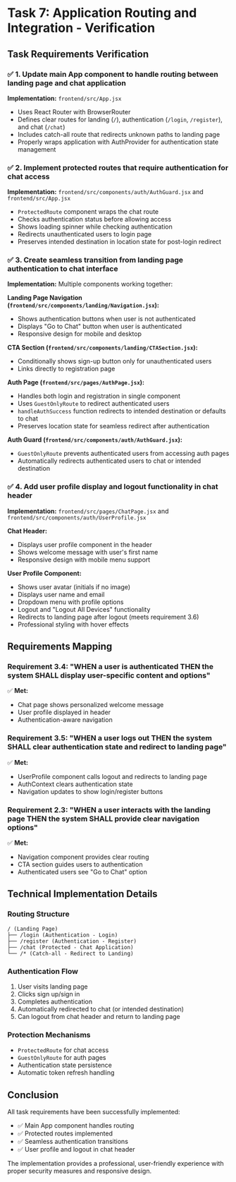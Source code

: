 # Task 7: Application Routing and Integration - Verification

## Task Requirements Verification

### ✅ 1. Update main App component to handle routing between landing page and chat application

**Implementation:** `frontend/src/App.jsx`
- Uses React Router with BrowserRouter
- Defines clear routes for landing (`/`), authentication (`/login`, `/register`), and chat (`/chat`)
- Includes catch-all route that redirects unknown paths to landing page
- Properly wraps application with AuthProvider for authentication state management

### ✅ 2. Implement protected routes that require authentication for chat access

**Implementation:** `frontend/src/components/auth/AuthGuard.jsx` and `frontend/src/App.jsx`
- `ProtectedRoute` component wraps the chat route
- Checks authentication status before allowing access
- Shows loading spinner while checking authentication
- Redirects unauthenticated users to login page
- Preserves intended destination in location state for post-login redirect

### ✅ 3. Create seamless transition from landing page authentication to chat interface

**Implementation:** Multiple components working together:

**Landing Page Navigation (`frontend/src/components/landing/Navigation.jsx`):**
- Shows authentication buttons when user is not authenticated
- Displays "Go to Chat" button when user is authenticated
- Responsive design for mobile and desktop

**CTA Section (`frontend/src/components/landing/CTASection.jsx`):**
- Conditionally shows sign-up button only for unauthenticated users
- Links directly to registration page

**Auth Page (`frontend/src/pages/AuthPage.jsx`):**
- Handles both login and registration in single component
- Uses `GuestOnlyRoute` to redirect authenticated users
- `handleAuthSuccess` function redirects to intended destination or defaults to chat
- Preserves location state for seamless redirect after authentication

**Auth Guard (`frontend/src/components/auth/AuthGuard.jsx`):**
- `GuestOnlyRoute` prevents authenticated users from accessing auth pages
- Automatically redirects authenticated users to chat or intended destination

### ✅ 4. Add user profile display and logout functionality in chat header

**Implementation:** `frontend/src/pages/ChatPage.jsx` and `frontend/src/components/auth/UserProfile.jsx`

**Chat Header:**
- Displays user profile component in the header
- Shows welcome message with user's first name
- Responsive design with mobile menu support

**User Profile Component:**
- Shows user avatar (initials if no image)
- Displays user name and email
- Dropdown menu with profile options
- Logout and "Logout All Devices" functionality
- Redirects to landing page after logout (meets requirement 3.6)
- Professional styling with hover effects

## Requirements Mapping

### Requirement 3.4: "WHEN a user is authenticated THEN the system SHALL display user-specific content and options"
✅ **Met:** 
- Chat page shows personalized welcome message
- User profile displayed in header
- Authentication-aware navigation

### Requirement 3.5: "WHEN a user logs out THEN the system SHALL clear authentication state and redirect to landing page"
✅ **Met:**
- UserProfile component calls logout and redirects to landing page
- AuthContext clears authentication state
- Navigation updates to show login/register buttons

### Requirement 2.3: "WHEN a user interacts with the landing page THEN the system SHALL provide clear navigation options"
✅ **Met:**
- Navigation component provides clear routing
- CTA section guides users to authentication
- Authenticated users see "Go to Chat" option

## Technical Implementation Details

### Routing Structure
```
/ (Landing Page)
├── /login (Authentication - Login)
├── /register (Authentication - Register)
├── /chat (Protected - Chat Application)
└── /* (Catch-all - Redirect to Landing)
```

### Authentication Flow
1. User visits landing page
2. Clicks sign up/sign in
3. Completes authentication
4. Automatically redirected to chat (or intended destination)
5. Can logout from chat header and return to landing page

### Protection Mechanisms
- `ProtectedRoute` for chat access
- `GuestOnlyRoute` for auth pages
- Authentication state persistence
- Automatic token refresh handling

## Conclusion

All task requirements have been successfully implemented:
- ✅ Main App component handles routing
- ✅ Protected routes implemented
- ✅ Seamless authentication transitions
- ✅ User profile and logout in chat header

The implementation provides a professional, user-friendly experience with proper security measures and responsive design.